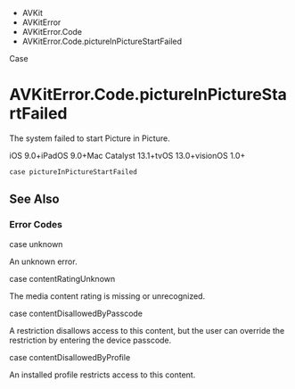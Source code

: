 

- AVKit
- AVKitError
- AVKitError.Code
-  AVKitError.Code.pictureInPictureStartFailed 

Case

# AVKitError.Code.pictureInPictureStartFailed

The system failed to start Picture in Picture.

iOS 9.0+iPadOS 9.0+Mac Catalyst 13.1+tvOS 13.0+visionOS 1.0+

``` source
case pictureInPictureStartFailed
```

## See Also

### Error Codes

case unknown

An unknown error.

case contentRatingUnknown

The media content rating is missing or unrecognized.

case contentDisallowedByPasscode

A restriction disallows access to this content, but the user can override the restriction by entering the device passcode.

case contentDisallowedByProfile

An installed profile restricts access to this content.


